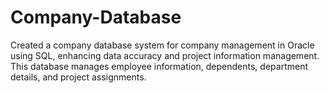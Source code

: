 # Company-Database
Created a company database system for company management in Oracle using SQL, enhancing data accuracy and project information management. This database manages employee information, dependents, department details, and project assignments.
